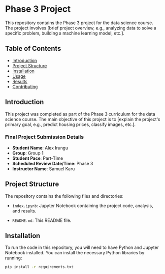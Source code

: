 # Phase 3 Project

This repository contains the Phase 3 project for the data science course. The project involves [brief project overview, e.g., analyzing data to solve a specific problem, building a machine learning model, etc.].

## Table of Contents

- [Introduction](#introduction)
- [Project Structure](#project-structure)
- [Installation](#installation)
- [Usage](#usage)
- [Results](#results)
- [Contributing](#contributing)
<!-- - [License](#license) -->

## Introduction

This project was completed as part of the Phase 3 curriculum for the data science course. The main objective of this project is to [explain the project's primary goal, e.g., predict housing prices, classify images, etc.].

### Final Project Submission Details

- **Student Name**: Alex Irungu
- **Group**: Group 1
- **Student Pace**: Part-Time
- **Scheduled Review Date/Time**: Phase 3
- **Instructor Name**: Samuel Karu

## Project Structure

The repository contains the following files and directories:

- `index.ipynb`: Jupyter Notebook containing the project code, analysis, and results.
<!-- - `Terry_Stops_20240827.csv/`: Directory containing the datasets used in this project. -->
- `README.md`: This README file.

## Installation

To run the code in this repository, you will need to have Python and Jupyter Notebook installed. You can install the necessary Python libraries by running:

```bash
pip install -r requirements.txt
